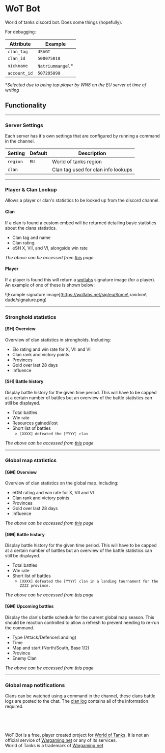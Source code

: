 
# WoT Bot

World of tanks discord bot. Does some things (hopefully).

For debugging:

| Attribute    | Example          |
| ------------ | ---------------- |
| `clan_tag`   | `USAGI`          |
| `clan_id`    | `500075018`      |
| `nickname`   | `Natriummangel`* |
| `account_id` | `507295090`      |

**Selected due to being top player by WN8 on the EU server at time of writing*

## Functionality

***

### Server Settings

Each server has it's own settings that are configured by running a command in the channel.

| Setting  | Default | Description                         |
| -------- | ------- | ----------------------------------- |
| `region` | `EU`    | World of tanks region               |
| `clan`   |         | Clan tag used for clan info lookups |

***

### Player & Clan Lookup

Allows a player or clan's statistics to be looked up from the discord channel.

#### Clan

If a clan is found a custom embed will be returned detailing basic statistics about the clans statistics.

* Clan tag and name
* Clan rating
* eSH X, VII, and VI, alongside win rate

*The above can be accessed from [this](https://eu.wargaming.net/clans/wot/CLAN_ID/) page.*

#### Player

If a player is found this will return a [wotlabs](https://wotlabs.net/eu) signature image (for a player). An example of one of these is shown below:

![Example signature image](https://wotlabs.net/sig/eu/Some\ random\ dude/signature.png)

***

### Stronghold statistics

#### [SH] Overview

Overview of clan statistics in strongholds. Including:

* Elo rating and win rate for X, VII and VI
* Clan rank and victory points
* Provinces
* Gold over last 28 days
* Influence

#### [SH] Battle history

Display battle history for the given time period. This will have to be capped at a certain number of battles but an overview of the battle statistics can still be displayed.

* Total battles
* Win rate
* Resources gained/lost
* Short list of battles
  * `[XXXX] defeated the [YYYY] clan`

*The above can be accessed from [this](https://eu.wargaming.net/globalmap/#clanlog/CLAN_ID) page*

***

### Global map statistics

#### [GM] Overview

Overview of clan statistics on the global map. Including:

* eGM rating and win rate for X, VII and VI
* Clan rank and victory points
* Provinces
* Gold over last 28 days
* Influence

*The above can be accessed from [this](https://eu.wargaming.net/clans/wot/CLAN_ID/globalmap) page*

#### [GM] Battle history

Display battle history for the given time period. This will have to be capped at a certain number of battles but an overview of the battle statistics can still be displayed.

* Total battles
* Win rate
* Short list of battles
  * `[XXXX] defeated the [YYYY] clan in a landing tournament for the ZZZZ province.`

*The above can be accessed from [this](https://eu.wargaming.net/globalmap/#clanlog/CLAN_ID) page*

#### [GM] Upcoming battles

Display the clan's battle schedule for the current global map season. This should be reaction controlled to allow a refresh to prevent needing to re-run the command.

* Type (Attack/Defence/Landing)
* Time
* Map and start (North/South, Base 1/2)
* Province
* Enemy Clan

*The above can be accessed from [this](https://eu.wargaming.net/globalmap/#battles/CLAN_ID) page*

***

### Global map notifications

Clans can be watched using a command in the channel, these clans battle logs are posted to the chat. The [clan log](https://eu.wargaming.net/globalmap/#clanlog/CLAN_ID) contains all of the information required.

&nbsp;

&nbsp;

WoT Bot is a free, player created project for [World of Tanks](https://worldoftanks.eu/). It is not an official service of [Wargaming.net](Wargaming.net) or any of its services.<br>World of Tanks is a trademark of [Wargaming.net](Wargaming.net)